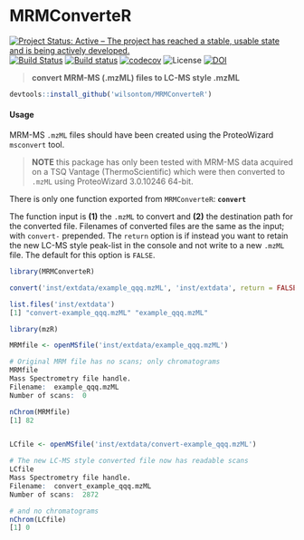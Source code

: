 # MRMConverteR

[![Project Status: Active – The project has reached a stable, usable state and is being actively developed.](http://www.repostatus.org/badges/latest/active.svg)](http://www.repostatus.org/#active)
 [![Build Status](https://travis-ci.org/wilsontom/MRMConverteR.svg?branch=master)](https://travis-ci.org/wilsontom/MRMConverteR) [![Build status](https://ci.appveyor.com/api/projects/status/s79ced2qebvqv4bn/branch/master?svg=true)](https://ci.appveyor.com/project/wilsontom/mrmconverter/branch/master) [![codecov](https://codecov.io/gh/wilsontom/MRMConverteR/branch/master/graph/badge.svg)](https://codecov.io/gh/wilsontom/MRMConverteR)
![License](https://img.shields.io/badge/license-GNU%20GPL%20v3.0-blue.svg "GNU GPL v3.0") [![DOI](https://zenodo.org/badge/112398061.svg)](https://zenodo.org/badge/latestdoi/112398061)

>__convert MRM-MS (.mzML) files to LC-MS style .mzML__


```R
devtools::install_github('wilsontom/MRMConverteR')
```

#### Usage

MRM-MS `.mzML` files should have been created using the ProteoWizard `msconvert` tool.

> __NOTE__ this package has only been tested with MRM-MS data acquired on a TSQ Vantage (ThermoScientific) which were then converted to `.mzML` using ProteoWizard 3.0.10246 64-bit.

There is only one function exported from `MRMConverteR`: __`convert`__

The function input is __(1)__ the `.mzML` to convert and __(2)__ the destination path for the converted file. Filenames of converted files are the same as the input; with `convert-` prepended. The `return` option is if instead you want to retain the new LC-MS style peak-list in the console and not write to a new `.mzML` file. The default for this option is `FALSE`.


```R
library(MRMConverteR)

convert('inst/extdata/example_qqq.mzML', 'inst/extdata', return = FALSE)

list.files('inst/extdata')
[1] "convert-example_qqq.mzML" "example_qqq.mzML"  
```

```R
library(mzR)

MRMfile <- openMSfile('inst/extdata/example_qqq.mzML')

# Original MRM file has no scans; only chromatograms
MRMfile
Mass Spectrometry file handle.
Filename:  example_qqq.mzML
Number of scans:  0

nChrom(MRMfile)
[1] 82


LCfile <- openMSfile('inst/extdata/convert-example_qqq.mzML')

# The new LC-MS style converted file now has readable scans
LCfile
Mass Spectrometry file handle.
Filename:  convert_example_qqq.mzML
Number of scans:  2872

# and no chromatograms
nChrom(LCfile)
[1] 0

```
